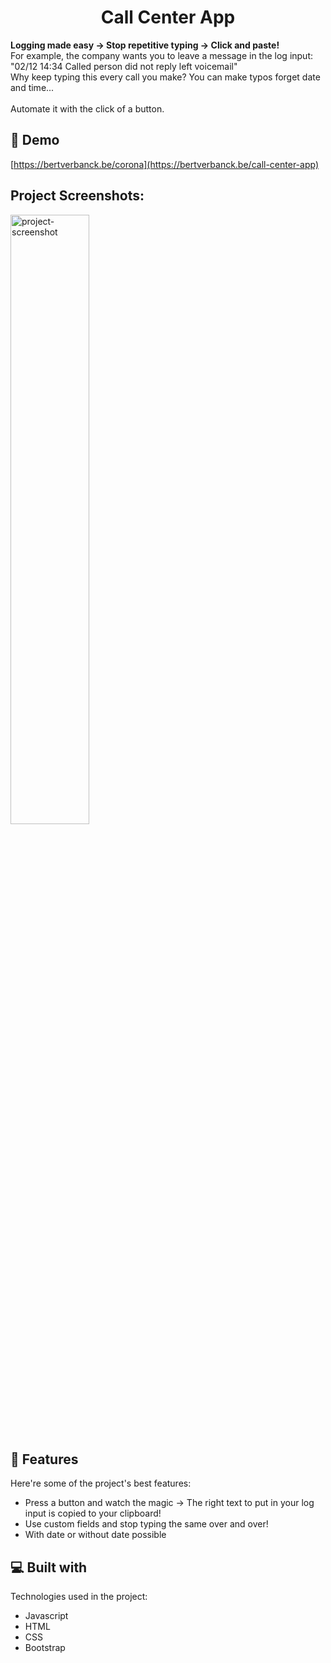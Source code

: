 <h1 align="center" id="title">Call Center App</h1>

<p id="description"><b>Logging made easy -&gt; Stop repetitive typing -&gt; Click and paste!</b><br> For example, the company wants you to leave a message in the log input: "02/12 14:34 Called person did not reply left voicemail"<br> Why keep typing this every call you make? You can make typos forget date and time... <br><br>Automate it with the click of a button.</p>

<h2>🚀 Demo</h2>

[https://bertverbanck.be/corona](https://bertverbanck.be/call-center-app)

<h2>Project Screenshots:</h2>

<img src="https://bertverbanck.be/img/projects/corona.png" alt="project-screenshot" width="50%">

  
  
<h2>🧐 Features</h2>

Here're some of the project's best features:

*   Press a button and watch the magic -> The right text to put in your log input is copied to your clipboard!
*   Use custom fields and stop typing the same over and over!
*   With date or without date possible

  
  
<h2>💻 Built with</h2>

Technologies used in the project:

*   Javascript
*   HTML
*   CSS
*   Bootstrap
